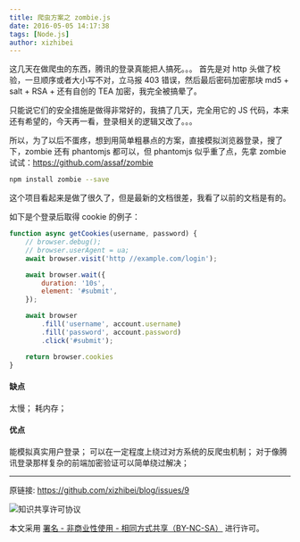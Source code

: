 ```yaml
---
title: 爬虫方案之 zombie.js
date: 2016-05-05 14:17:38
tags: [Node.js]
author: xizhibei
---
```

这几天在做爬虫的东西，腾讯的登录真能把人搞死。。。
首先是对 http 头做了校验，一旦顺序或者大小写不对，立马报 403 错误，然后最后密码加密那块 md5 + salt + RSA + 还有自创的 TEA 加密，我完全被搞晕了。

只能说它们的安全措施是做得非常好的，我搞了几天，完全用它的 JS 代码，本来还有希望的，今天再一看，登录相关的逻辑又改了。。。

所以，为了以后不蛋疼，想到用简单粗暴点的方案，直接模拟浏览器登录，搜了下，zombie 还有 phantomjs 都可以，但 phantomjs 似乎重了点，先拿 zombie 试试：https://github.com/assaf/zombie

``` bash
npm install zombie --save
```

这个项目看起来是做了很久了，但是最新的文档很差，我看了以前的文档是有的。

如下是个登录后取得 cookie 的例子：

``` js
function async getCookies(username, password) {
    // browser.debug();
    // browser.userAgent = ua;
    await browser.visit('http //example.com/login');

    await browser.wait({
        duration: '10s',
        element: '#submit',
    });

    await browser
        .fill('username', account.username)
        .fill('password', account.password)
        .click('#submit');

    return browser.cookies
}
```
#### 缺点

太慢；
耗内存；
#### 优点

能模拟真实用户登录；
可以在一定程度上绕过对方系统的反爬虫机制；
对于像腾讯登录那样复杂的前端加密验证可以简单绕过解决；


***
原链接: https://github.com/xizhibei/blog/issues/9

![知识共享许可协议](https://i.creativecommons.org/l/by-nc-sa/4.0/88x31.png "署名 - 非商业性使用 - 相同方式共享（BY-NC-SA）")

本文采用 [署名 - 非商业性使用 - 相同方式共享（BY-NC-SA）](https://creativecommons.org/licenses/by-nc-sa/4.0/deed.zh) 进行许可。
